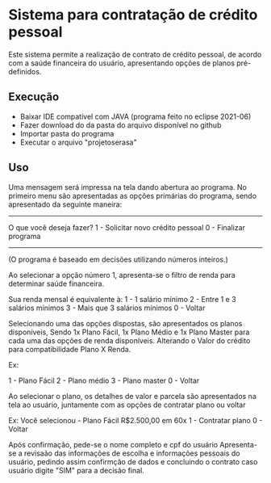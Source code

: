 # Sistema para contratação de crédito pessoal
Este sistema permite a realização de contrato de crédito pessoal, de acordo com a saúde financeira do usuário, apresentando opções de planos pré-definidos.

## Execução
- Baixar IDE compatível com JAVA (programa feito no eclipse 2021-06)
- Fazer download do da pasta do arquivo disponível no github
- Importar pasta do programa
- Executar o arquivo "projetoserasa"

## Uso

Uma mensagem será impressa na tela dando abertura ao programa.
No primeiro menu são apresentadas as opções primárias do programa, sendo apresentado da seguinte maneira:

__________________________________
O que você deseja fazer?
1 - Solicitar novo crédito pessoal
0 - Finalizar programa
__________________________________

(O programa é baseado em decisões utilizando números inteiros.)

Ao selecionar a opção número 1, apresenta-se o filtro de renda para determinar saúde financeira.

Sua renda mensal é equivalente à:
1 - 1 salário mínimo
2 - Entre 1 e 3 salários mínimos
3 - Mais que 3 salários mínimos
0 - Voltar

Selecionando uma das opções dispostas, são apresentados os planos disponíveis, Sendo 1x Plano Fácil, 1x Plano Médio e 1x Plano Master para cada uma das opções de renda disponíveis.
Alterando o Valor do crédito para compatibilidade Plano X Renda.

Ex:

1 - Plano Fácil
2 - Plano médio
3 - Plano master
0 - Voltar

Ao selecionar o plano, os detalhes de valor e parcela são apresentados na tela ao usuário, juntamente com as opções de contratar plano ou voltar

Ex:
Você selecionou - Plano Fácil
R$2.500,00 em 60x
1 - Contratar plano
0 - Voltar

Após confirmação, pede-se o nome completo e cpf do usuário
 Apresenta-se a revisaão das informações de escolha e informações pessoais do usuário, pedindo assim confirmção de dados e concluindo o contrato caso usuário digite "SIM" para a decisão final.
